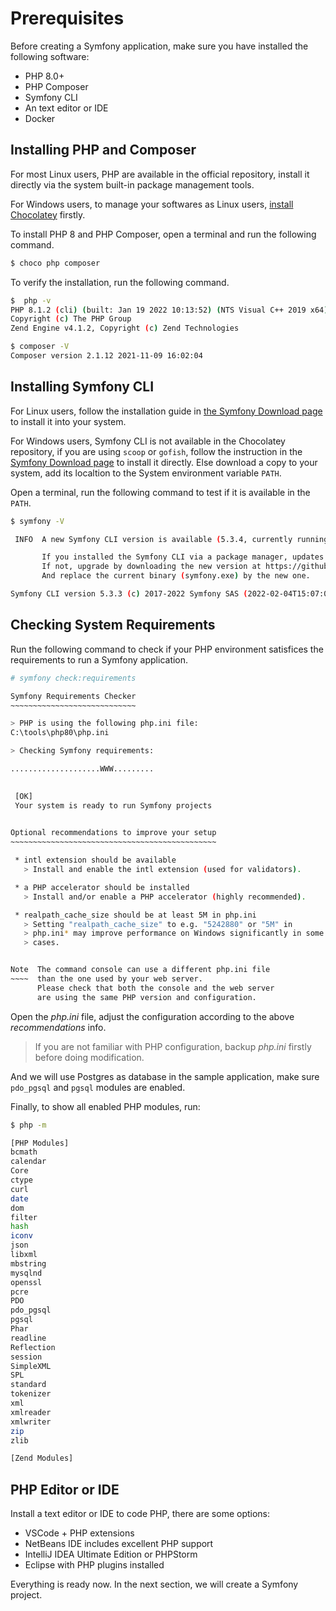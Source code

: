 # Prerequisites 

Before creating a Symfony application, make sure you have installed the following software:

* PHP 8.0+
* PHP Composer
* Symfony CLI
* An text editor or IDE
* Docker 

## Installing PHP and Composer

For most Linux users, PHP are available in the official repository, install it directly via the system built-in package management tools.

For Windows users, to manage your softwares as Linux users, [install Chocolatey](https://chocolatey.org/) firstly.

To install PHP 8 and PHP Composer, open a terminal and run the following command.

```bash
$ choco php composer
```

To verify the installation, run the following command.

```bash
$  php -v
PHP 8.1.2 (cli) (built: Jan 19 2022 10:13:52) (NTS Visual C++ 2019 x64)
Copyright (c) The PHP Group
Zend Engine v4.1.2, Copyright (c) Zend Technologies

$ composer -V
Composer version 2.1.12 2021-11-09 16:02:04
```



## Installing Symfony CLI

For Linux users, follow the installation guide in [the Symfony Download page](https://symfony.com/download) to install it into your system.

For Windows users, Symfony CLI is not available in the Chocolatey repository,  if you are using `scoop` or `gofish`, follow the instruction in the [Symfony Download page](https://symfony.com/download) to install it directly. Else download a copy  to your system, add its localtion to the System environment variable `PATH`.

Open a terminal, run the following command to test if it is available in the `PATH`.

```bash
$ symfony -V

 INFO  A new Symfony CLI version is available (5.3.4, currently running 5.3.3).

       If you installed the Symfony CLI via a package manager, updates are going to be automatic.
       If not, upgrade by downloading the new version at https://github.com/symfony-cli/symfony-cli/releases
       And replace the current binary (symfony.exe) by the new one.

Symfony CLI version 5.3.3 (c) 2017-2022 Symfony SAS (2022-02-04T15:07:05Z - stable)
```





## Checking System Requirements 

Run the following command to check if your PHP environment satisfices the requirements to run a Symfony application.  

```bash
# symfony check:requirements

Symfony Requirements Checker
~~~~~~~~~~~~~~~~~~~~~~~~~~~~

> PHP is using the following php.ini file:
C:\tools\php80\php.ini

> Checking Symfony requirements:

....................WWW.........

                                              
 [OK]                                         
 Your system is ready to run Symfony projects 
                                              

Optional recommendations to improve your setup
~~~~~~~~~~~~~~~~~~~~~~~~~~~~~~~~~~~~~~~~~~~~~~

 * intl extension should be available
   > Install and enable the intl extension (used for validators).

 * a PHP accelerator should be installed
   > Install and/or enable a PHP accelerator (highly recommended).

 * realpath_cache_size should be at least 5M in php.ini
   > Setting "realpath_cache_size" to e.g. "5242880" or "5M" in
   > php.ini* may improve performance on Windows significantly in some
   > cases.


Note  The command console can use a different php.ini file
~~~~  than the one used by your web server.
      Please check that both the console and the web server
      are using the same PHP version and configuration.

```

Open the *php.ini* file, adjust the configuration according to the above *recommendations* info.  

> If you are not familiar with PHP configuration, backup *php.ini* firstly before doing modification.

And we will use Postgres as database in the sample application, make sure `pdo_pgsql` and `pgsql` modules are enabled.

Finally,  to show all enabled PHP modules, run:

```bash
$ php -m

[PHP Modules]
bcmath
calendar
Core
ctype
curl
date
dom
filter
hash
iconv
json
libxml
mbstring
mysqlnd
openssl
pcre
PDO
pdo_pgsql
pgsql
Phar
readline
Reflection
session
SimpleXML
SPL
standard
tokenizer
xml
xmlreader
xmlwriter
zip
zlib

[Zend Modules]
```

## PHP Editor or IDE

Install a text editor or IDE to code PHP,  there are some options:

* VSCode + PHP extensions
* NetBeans IDE includes excellent PHP support
* IntelliJ IDEA Ultimate Edition or PHPStorm
* Eclipse with PHP plugins installed

Everything is ready now. In the next section, we will create a Symfony project.

